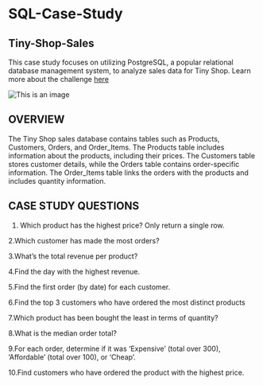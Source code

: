 # SQL-Case-Study
## Tiny-Shop-Sales
This case study focuses on utilizing PostgreSQL, a popular relational database management system, to analyze sales data for Tiny Shop.
Learn more about the challenge [here](https://d-i-motion.com/lessons/customer-orders-analysis/)

![This is an image](https://d-i-motion.com/wp-content/uploads/2023/05/Free-SQL-Case-Studies-600x600.png)

## OVERVIEW

The Tiny Shop sales database contains tables such as Products, Customers, Orders, and Order_Items. 
The Products table includes information about the products, including their prices. The Customers table stores customer details, 
while the Orders table contains order-specific information. 
The Order_Items table links the orders with the products and includes quantity information.

## CASE STUDY QUESTIONS

1. Which product has the highest price? Only return a single row.

2.Which customer has made the most orders?

3.What’s the total revenue per product?

4.Find the day with the highest revenue.

5.Find the first order (by date) for each customer.

6.Find the top 3 customers who have ordered the most distinct products

7.Which product has been bought the least in terms of quantity?

8.What is the median order total?

9.For each order, determine if it was ‘Expensive’ (total over 300), ‘Affordable’ (total over 100), or ‘Cheap’.

10.Find customers who have ordered the product with the highest price.
